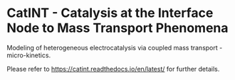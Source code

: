 # CatINT - Catalysis at the Interface Node to Mass Transport Phenomena

Modeling of heterogeneous electrocatalysis via coupled mass transport - micro-kinetics.

Please refer to https://catint.readthedocs.io/en/latest/ for further details.
